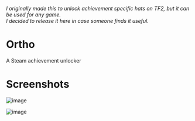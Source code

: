 <em>I originally made this to unlock achievement specific hats on TF2, but it can be used for any game.  
I decided to release it here in case someone finds it useful.</em>

# Ortho
A Steam achievement unlocker


# Screenshots
![image](https://raw.githubusercontent.com/VovoloGames/Ortho-Unlocker/main/screenshots/screenshot1.png)

![image](https://i.imgur.com/lt93vfw.png)
